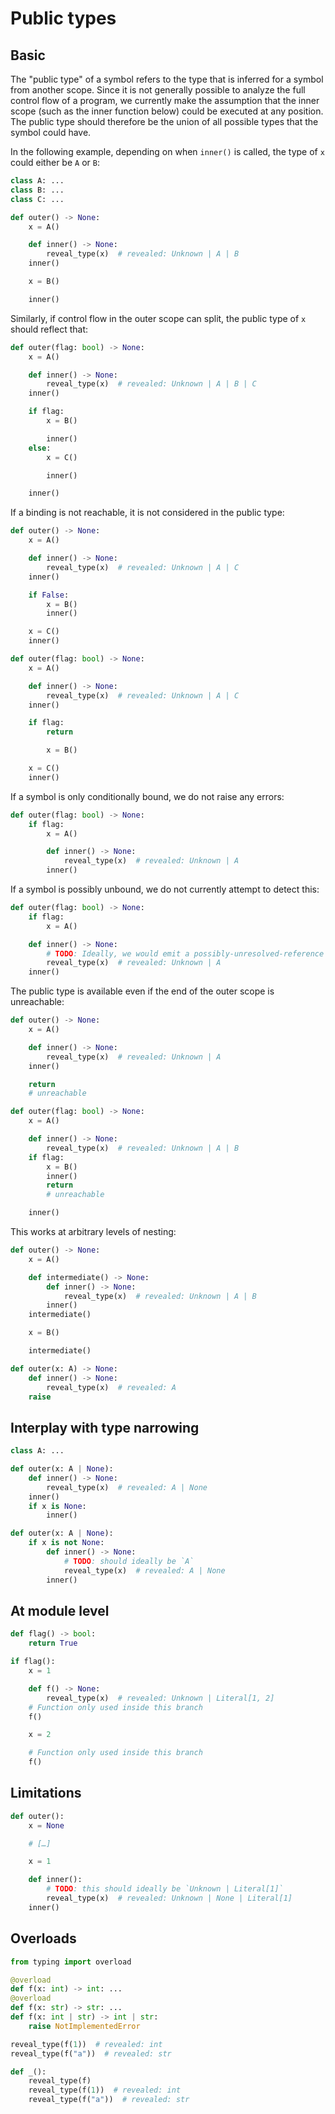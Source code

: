 # Public types

## Basic

The "public type" of a symbol refers to the type that is inferred for a symbol from another scope.
Since it is not generally possible to analyze the full control flow of a program, we currently make
the assumption that the inner scope (such as the inner function below) could be executed at any
position. The public type should therefore be the union of all possible types that the symbol could
have.

In the following example, depending on when `inner()` is called, the type of `x` could either be `A`
or `B`:

```py
class A: ...
class B: ...
class C: ...

def outer() -> None:
    x = A()

    def inner() -> None:
        reveal_type(x)  # revealed: Unknown | A | B
    inner()

    x = B()

    inner()
```

Similarly, if control flow in the outer scope can split, the public type of `x` should reflect that:

```py
def outer(flag: bool) -> None:
    x = A()

    def inner() -> None:
        reveal_type(x)  # revealed: Unknown | A | B | C
    inner()

    if flag:
        x = B()

        inner()
    else:
        x = C()

        inner()

    inner()
```

If a binding is not reachable, it is not considered in the public type:

```py
def outer() -> None:
    x = A()

    def inner() -> None:
        reveal_type(x)  # revealed: Unknown | A | C
    inner()

    if False:
        x = B()
        inner()

    x = C()
    inner()

def outer(flag: bool) -> None:
    x = A()

    def inner() -> None:
        reveal_type(x)  # revealed: Unknown | A | C
    inner()

    if flag:
        return

        x = B()

    x = C()
    inner()
```

If a symbol is only conditionally bound, we do not raise any errors:

```py
def outer(flag: bool) -> None:
    if flag:
        x = A()

        def inner() -> None:
            reveal_type(x)  # revealed: Unknown | A
        inner()
```

If a symbol is possibly unbound, we do not currently attempt to detect this:

```py
def outer(flag: bool) -> None:
    if flag:
        x = A()

    def inner() -> None:
        # TODO: Ideally, we would emit a possibly-unresolved-reference error here.
        reveal_type(x)  # revealed: Unknown | A
    inner()
```

The public type is available even if the end of the outer scope is unreachable:

```py
def outer() -> None:
    x = A()

    def inner() -> None:
        reveal_type(x)  # revealed: Unknown | A
    inner()

    return
    # unreachable

def outer(flag: bool) -> None:
    x = A()

    def inner() -> None:
        reveal_type(x)  # revealed: Unknown | A | B
    if flag:
        x = B()
        inner()
        return
        # unreachable

    inner()
```

This works at arbitrary levels of nesting:

```py
def outer() -> None:
    x = A()

    def intermediate() -> None:
        def inner() -> None:
            reveal_type(x)  # revealed: Unknown | A | B
        inner()
    intermediate()

    x = B()

    intermediate()

def outer(x: A) -> None:
    def inner() -> None:
        reveal_type(x)  # revealed: A
    raise
```

## Interplay with type narrowing

```py
class A: ...

def outer(x: A | None):
    def inner() -> None:
        reveal_type(x)  # revealed: A | None
    inner()
    if x is None:
        inner()

def outer(x: A | None):
    if x is not None:
        def inner() -> None:
            # TODO: should ideally be `A`
            reveal_type(x)  # revealed: A | None
        inner()
```

## At module level

```py
def flag() -> bool:
    return True

if flag():
    x = 1

    def f() -> None:
        reveal_type(x)  # revealed: Unknown | Literal[1, 2]
    # Function only used inside this branch
    f()

    x = 2

    # Function only used inside this branch
    f()
```

## Limitations

```py
def outer():
    x = None

    # […]

    x = 1

    def inner():
        # TODO: this should ideally be `Unknown | Literal[1]`
        reveal_type(x)  # revealed: Unknown | None | Literal[1]
    inner()
```

## Overloads

```py
from typing import overload

@overload
def f(x: int) -> int: ...
@overload
def f(x: str) -> str: ...
def f(x: int | str) -> int | str:
    raise NotImplementedError

reveal_type(f(1))  # revealed: int
reveal_type(f("a"))  # revealed: str

def _():
    reveal_type(f)
    reveal_type(f(1))  # revealed: int
    reveal_type(f("a"))  # revealed: str
```
